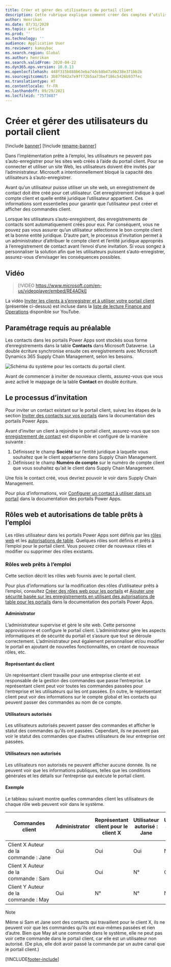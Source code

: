 ```yaml
---
title: Créer et gérer des utilisateurs du portail client
description: Cette rubrique explique comment créer des comptes d’utilisateur du portail client et définir des autorisations pour eux.
author: Henrikan
ms.date: 07/31/2020
ms.topic: article
ms.prod: ''
ms.technology: ''
audience: Application User
ms.reviewer: kamaybac
ms.search.region: Global
ms.author: henrikan
ms.search.validFrom: 2020-04-22
ms.dyn365.ops.version: 10.0.13
ms.openlocfilehash: 448f315b888b63eba74dcb8b47a9b238e371bb2b
ms.sourcegitcommit: 3b87f042a7e97f72b5aa73bef186c5426b937fec
ms.translationtype: HT
ms.contentlocale: fr-FR
ms.lasthandoff: 09/29/2021
ms.locfileid: "7573487"
---
```

# <a name="create-and-manage-customer-portal-users"></a>Créer et gérer des utilisateurs du portail client

[!include [banner](../includes/banner.md)]
[!include [rename-banner](~/includes/cc-data-platform-banner.md)]

Dans l’implémentation prête à l’emploi, les utilisateurs ne peuvent pas s’auto-enregistrer pour les sites web créés à l’aide du portail client. Pour se connecter et utiliser un site Web, les utilisateurs doivent être invités par l’administrateur. Microsoft a intentionnellement bloqué la capacité des utilisateurs à s’auto-enregistrer.

Avant qu’un utilisateur puisse utiliser un site web, un enregistrement de contact doit être créé pour cet utilisateur. Cet enregistrement indique à quel compte client et quelle entité juridique l’utilisateur appartient. Ces informations sont essentielles pour garantir que l’utilisateur peut créer et afficher des commandes client.

Lorsque les utilisateurs s’auto-enregistrent, des enregistrements de contacts sont automatiquement créés pour eux. Par conséquent, vous ne pouvez pas vous assurer qu’un utilisateur sélectionne le bon compte client et la bonne entité juridique. D’autre part, le processus d’invitation permet à un administrateur d’attribuer le compte client et l’entité juridique appropriés à l’enregistrement de contact avant l’envoi d’une invitation. Si vous songez à personnaliser la solution afin que les utilisateurs puissent s’auto-enregistrer, assurez-vous d’envisager les conséquences possibles.

## <a name="video"></a>Vidéo
> [!VIDEO https://www.microsoft.com/en-us/videoplayer/embed/RE4ADkI]

La vidéo [Inviter les clients à s’enregistrer et à utiliser votre portail client](https://youtu.be/drGUYHX9QIQ) (présentée ci-dessus) est incluse dans la [liste de lecture Finance and Operations](https://www.youtube.com/playlist?list=PLcakwueIHoT_SYfIaPGoOhloFoCXiUSyW) disponible sur YouTube.

## <a name="prerequisite-setup"></a>Paramétrage requis au préalable

Les contacts dans les portails Power Apps sont stockés sous forme d’enregistrements dans la table **Contacts** dans Microsoft Dataverse. La double écriture synchronise ensuite ces enregistrements avec Microsoft Dynamics 365 Supply Chain Management, selon les besoins.

![Schéma du système pour les contacts du portail client.](media/customer-portal-contacts.png "Schéma du système pour les contacts du portail client")

Avant de commencer à inviter de nouveaux clients, assurez-vous que vous avez activé le mappage de la table **Contact** en double écriture.

## <a name="the-invitation-process"></a>Le processus d’invitation

Pour inviter un contact existant sur le portail client, suivez les étapes de la section [Inviter des contacts sur vos portails](/powerapps/maker/portals/configure/invite-contacts) dans la documentation des portails Power Apps.

Avant d’inviter un client à rejoindre le portail client, assurez-vous que son [enregistrement de contact](/powerapps/maker/portals/configure/configure-contacts) est disponible et configuré de la manière suivante :

1. Définissez le champ **Société** sur l’entité juridique à laquelle vous souhaitez que le client appartienne dans Supply Chain Management.
2. Définissez le champ **Numéro de compte** sur le numéro de compte client que vous souhaitez qu’ait le client dans Supply Chain Management.

Une fois le contact créé, vous devriez pouvoir le voir dans Supply Chain Management.

Pour plus d’informations, voir [Configurer un contact à utiliser dans un portail](/powerapps/maker/portals/configure/configure-contacts) dans la documentation des portails Power Apps.

## <a name="out-of-box-web-roles-and-table-permissions"></a>Rôles web et autorisations de table prêts à l’emploi

Les rôles utilisateur dans les portails Power Apps sont définis par les [rôles web](/powerapps/maker/portals/configure/create-web-roles) et les [autorisations de table](/powerapps/maker/portals/configure/assign-entity-permissions). Quelques rôles sont définis et prêts à l’emploi pour le portail client. Vous pouvez créer de nouveaux rôles et modifier ou supprimer des rôles existants.

### <a name="out-of-box-web-roles"></a>Rôles web prêts à l’emploi

Cette section décrit les rôles web fournis avec le portail client.

Pour plus d’informations sur la modification des rôles d’utilisateur prêts à l’emploi, consultez [Créer des rôles web pour les portails](/powerapps/maker/portals/configure/create-web-roles) et [Ajouter une sécurité basée sur les enregistrements en utilisant des autorisations de table pour les portails](/powerapps/maker/portals/configure/assign-entity-permissions) dans la documentation des portails Power Apps.

#### <a name="administrator"></a>Administrator

L’administrateur supervise et gère le site web. Cette personne approvisionne et configure le portail client. L’administrateur gère les aspects informatiques et de sécurité du portail et s’assure que tout se déroule correctement. L’administrateur peut également personnaliser et/ou modifier le portail en ajoutant de nouvelles fonctionnalités, en créant de nouveaux rôles, etc.

#### <a name="customer-representative"></a>Représentant du client

Un représentant client travaille pour une entreprise cliente et est responsable de la gestion des commandes que passe l’entreprise. Le représentant client peut voir toutes les commandes passées pour l’entreprise et les utilisateurs qui les ont passées. En outre, le représentant client peut voir des informations sur le compte global et les contacts qui peuvent passer des commandes au nom de ce compte.

#### <a name="authorized-users"></a>Utilisateurs autorisés

Les utilisateurs autorisés peuvent passer des commandes et afficher le statut des commandes qu’ils ont passées. Cependant, ils ne peuvent pas voir le statut des commandes que d’autres utilisateurs de leur entreprise ont passées.

#### <a name="unauthorized-users"></a>Utilisateurs non autorisés

Les utilisateurs non autorisés ne peuvent afficher aucune donnée. Ils ne peuvent voir que les informations publiques, telles que les conditions générales et les détails sur l’entreprise qui exécute le portail client.

#### <a name="example"></a>Exemple

Le tableau suivant montre quelles commandes client les utilisateurs de chaque rôle web peuvent voir dans le système.

| Commandes client | Administrator | Représentant client pour le client&nbsp;X | Utilisateur autorisé : Jane | Utilisateur autorisé : Sam | Utilisateur non autorisé : May |
|---|---|---|---|---|---|
| Client&nbsp;X Auteur de la commande :&nbsp;Jane | Oui | Oui | Oui | N° | N° |
| Client&nbsp;X Auteur de la commande :&nbsp;Sam | Oui | Oui | N° | Oui | N° |
| Client&nbsp;Y Auteur de la commande :&nbsp;May | Oui | N° | N° | N° | N° |

> [!NOTE]
> Même si Sam et Jane sont des contacts qui travaillent pour le client X, ils ne peuvent voir que les commandes qu’ils ont eux-mêmes passées et rien d’autre. Bien que May ait une commande dans le système, elle ne peut pas voir cette commande dans le portail client, car elle est un utilisateur non autorisé. (De plus, elle doit avoir passé la commande par un autre canal que le portail client.)


[!INCLUDE[footer-include](../../includes/footer-banner.md)]